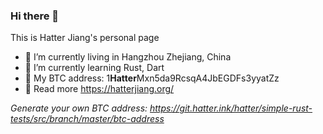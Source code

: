### Hi there 👋

This is Hatter Jiang's personal page
- 🔭 I’m currently living in Hangzhou Zhejiang, China
- 🌱 I’m currently learning Rust, Dart
- 🏧 My BTC address: 1**Hatter**Mxn5da9RcsqA4JbEGDFs3yyatZz
- 👻 Read more https://hatterjiang.org/



_Generate your own BTC address: https://git.hatter.ink/hatter/simple-rust-tests/src/branch/master/btc-address_
